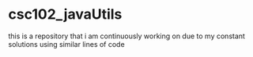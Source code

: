 # csc102_javaUtils
this is a repository that i am continuously working on due to my constant solutions using similar lines of code 
